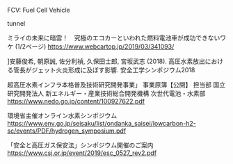 FCV:  Fuel Cell Vehicle

tunnel

ミライの未来に暗雲！　究極のエコカーといわれた燃料電池車が成功できないワケ (1/2ページ)
https://www.webcartop.jp/2019/03/341093/

]安藤俊希, 朝原誠, 佐分利禎, 久保田士郎, 宮坂武志 (2018). 高圧水素放出における管長がジェット火炎形成に及ぼす影響. 安全工学シンポジウム2018

超高圧水素インフラ本格普及技術研究開発事業」
事業原簿【公開】
担当部
国立研究開発法人
新エネルギー・産業技術総合開発機構
    次世代電池・水素部
 https://www.nedo.go.jp/content/100927622.pdf
  
  環境省主催オンライン水素シンポジウム
  https://www.env.go.jp/seisaku/list/ondanka_saisei/lowcarbon-h2-sc/events/PDF/hydrogen_symposium.pdf
  
  「安全と高圧ガス保安法」シンポジウム開催のご案内
  https://www.csj.or.jp/event/2019/esc_0527_rev2.pdf


